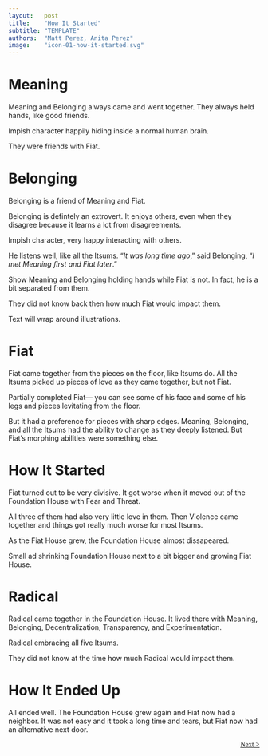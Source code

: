 ```yaml
---
layout:   post
title:    "How It Started"
subtitle: "TEMPLATE"
authors:  "Matt Perez, Anita Perez"
image:    "icon-01-how-it-started.svg"
---
```


<div style='display:none; '>
 <p>Meaning is what you would call a deep introvert.</p>
</div>

<h1>Meaning</h1>
 <p>Meaning and Belonging always came and went together. They always held hands, like good friends.</p>
 <p class="_illustration">Impish character happily hiding inside a normal human brain.</p>
 <p>They were friends with Fiat.</p>

<h1>Belonging</h1>
 <p>Belonging is a friend of Meaning and Fiat.</p>
 <p>Belonging is defintely an extrovert. It enjoys others, even when they disagree because it learns a lot from disagreements.</p>
  <p class="_illustration">
   Impish character, very happy interacting with others.
  </p>
 <p>He listens well, like all the Itsums. &ldquo;<em>It was long time ago</em>,&rdquo; said Belonging, &ldquo;<em>I met Meaning first and Fiat later</em>.&rdquo;</p>
  <p class="_illustration">Show Meaning and Belonging holding hands while Fiat is not. In fact, he is a bit separated from them.</p>
 <p>They did not know back then how much Fiat would impact them.</p>
  <p class="_illustration">Text will wrap around illustrations.</p>

<h1>Fiat</h1>
 <p>Fiat came together from the pieces on the floor, like Itsums do. All the Itsums picked up pieces of love as they came together, but not Fiat.</p>
  <p class="_illustration">Partially completed Fiat&mdash; you can see some of his face and some of his legs and pieces levitating from the floor.</p>
 <p>But it had a preference for pieces with sharp edges. Meaning, Belonging, and all the Itsums had the ability to change as they deeply listened. But Fiat&rsquo;s morphing abilities were something else.</p>

<h1>How It Started</h1>
 <p>Fiat turned out to be very divisive. It got worse when it moved out of the Foundation House with Fear and Threat.</p>
 <p>All three of them had also very little love in them. Then Violence came together and things got really much worse for most Itsums.</p>
 <p>As the Fiat House grew, the Foundation House almost dissapeared.</p>
  <p class="_illustration">Small ad shrinking Foundation House next to a bit bigger and growing Fiat House.</p>

<h1>Radical</h1>
 <p>Radical came together in the Foundation House. It lived there with Meaning, Belonging, Decentralization, Transparency, and Experimentation.</p>
  <p class="_illustration">Radical embracing all five Itsums.</p>
 <p>They did not know at the time how much Radical would impact them.</p>

<h1>How It Ended Up</h1>
 <p>All ended well. The Foundation House grew again and Fiat now had a neighbor. It was not easy and it took a long time and tears, but Fiat now had an alternative next door.</p>

<div style="margin-bottom:1in; font-family: American Typewriter, serif; ">
 <span style="float:right; "><a href="https://radicalcompanies.com/2024/08/05/how-it-went">Next &gt;</a></span>
</div>